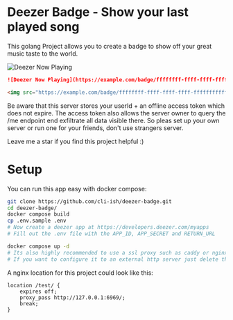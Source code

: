 # Deezer Badge - Show your last played song

This golang Project allows you to create a badge to show off your great music taste to the world.

![Deezer Now Playing](https://incredible.software/test/badge/07371d90-f3ce-4352-b50a-93b55e3102e9)

```markdown
![Deezer Now Playing](https://example.com/badge/ffffffff-ffff-ffff-ffff-ffffffffffff)
```

```html
<img src="https://example.com/badge/ffffffff-ffff-ffff-ffff-ffffffffffff" alt="Deezer Now Playing">
```

Be aware that this server stores your userId + an offline access token which does not expire.
The access token also allows the server owner to query the /me endpoint end exfiltrate all data visible there.
So pleas set up your own server or run one for your friends, don't use strangers server.

Leave me a star if you find this project helpful :)

# Setup

You can run this app easy with docker compose:

```bash
git clone https://github.com/cli-ish/deezer-badge.git
cd deezer-badge/
docker compose build
cp .env.sample .env
# Now create a deezer app at https://developers.deezer.com/myapps
# Fill out the .env file with the APP_ID, APP_SECRET and RETURN_URL

docker compose up -d
# Its also highly recommended to use a ssl proxy such as caddy or nginx to upgrade the connection to ssl.
# If you want to configure it to an external http server just delete the "127.0.0.1:" from the docker-compose.yml file.
```

A nginx location for this project could look like this:

```
location /test/ {
    expires off;
    proxy_pass http://127.0.0.1:6969/;
    break;
}
```
